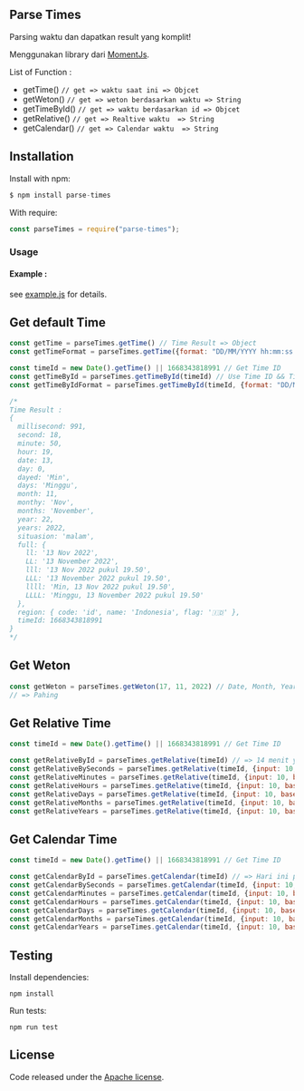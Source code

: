 ## Parse Times

Parsing waktu dan dapatkan result yang komplit!

Menggunakan library dari [MomentJs](https://momentjs.com/).

List of Function :

* getTime() `// get => waktu saat ini => Objcet`
* getWeton() `// get => weton berdasarkan waktu => String`
* getTimeById() `// get => waktu berdasarkan id => Objcet`
* getRelative() `// get => Realtive waktu  => String`
* getCalendar() `// get => Calendar waktu  => String`

## Installation

Install with npm:

```js
$ npm install parse-times
```

With require:

```js
const parseTimes = require("parse-times");
```

### Usage

#### Example :

see [example.js](https://github.com/zaadevofc/img-to-url/blob/master/example.js) for details.

## Get default Time
```js
const getTime = parseTimes.getTime() // Time Result => Object
const getTimeFormat = parseTimes.getTime({format: "DD/MM/YYYY hh:mm:ss a"}) // => 13/11/2022 19:50:18 malam

const timeId = new Date().getTime() || 1668343818991 // Get Time ID
const getTimeById = parseTimes.getTimeById(timeId) // Use Time ID && Time Result => Object
const getTimeByIdFormat = parseTimes.getTimeById(timeId, {format: "DD/MM/YYYY hh:mm:ss a"}) // => 13/11/2022 19:50:18 malam

/* 
Time Result :
{
  millisecond: 991,
  second: 18,
  minute: 50,
  hour: 19,
  date: 13,
  day: 0,
  dayed: 'Min',
  days: 'Minggu',
  month: 11,
  monthy: 'Nov',
  months: 'November',
  year: 22,
  years: 2022,
  situasion: 'malam',
  full: {
    ll: '13 Nov 2022',
    LL: '13 November 2022',
    lll: '13 Nov 2022 pukul 19.50',
    LLL: '13 November 2022 pukul 19.50',
    llll: 'Min, 13 Nov 2022 pukul 19.50',
    LLLL: 'Minggu, 13 November 2022 pukul 19.50'
  },
  region: { code: 'id', name: 'Indonesia', flag: '🇮🇩' },
  timeId: 1668343818991
}
*/
```

## Get Weton
```js
const getWeton = parseTimes.getWeton(17, 11, 2022) // Date, Month, Year (required)
// => Pahing
```

## Get Relative Time
```js
const timeId = new Date().getTime() || 1668343818991 // Get Time ID

const getRelativeById = parseTimes.getRelative(timeId) // => 14 menit yang lalu
const getRelativeBySeconds = parseTimes.getRelative(timeId, {input: 10, based: 'seconds'}) // => dalam beberapa detik
const getRelativeMinutes = parseTimes.getRelative(timeId, {input: 10, based: 'minutes'}) // => dalam 10 menit
const getRelativeHours = parseTimes.getRelative(timeId, {input: 10, based: 'hours'}) // => dalam 10 jam
const getRelativeDays = parseTimes.getRelative(timeId, {input: 10, based: 'days'}) // => dalam 10 hari
const getRelativeMonths = parseTimes.getRelative(timeId, {input: 10, based: 'months'}) // => dalam 10 bulan
const getRelativeYears = parseTimes.getRelative(timeId, {input: 10, based: 'years'}) // => dalam 10 tahun
```

## Get Calendar Time
```js
const timeId = new Date().getTime() || 1668343818991 // Get Time ID

const getCalendarById = parseTimes.getCalendar(timeId) // => Hari ini pukul 19.50
const getCalendarBySeconds = parseTimes.getCalendar(timeId, {input: 10, based: 'seconds'}) // => Hari ini pukul 20.09
const getCalendarMinutes = parseTimes.getCalendar(timeId, {input: 10, based: 'minutes'}) // => Hari ini pukul 20.19
const getCalendarHours = parseTimes.getCalendar(timeId, {input: 10, based: 'hours'}) // => Besok pukul 06.09
const getCalendarDays = parseTimes.getCalendar(timeId, {input: 10, based: 'days'}) // => 23/11/2022
const getCalendarMonths = parseTimes.getCalendar(timeId, {input: 10, based: 'months'}) // => 13/09/2023
const getCalendarYears = parseTimes.getCalendar(timeId, {input: 10, based: 'years'}) // => 13/11/2032
```

## Testing

Install dependencies:

```
npm install
```

Run tests:

```
npm run test
```

## License

Code released under the [Apache license](LICENSE).